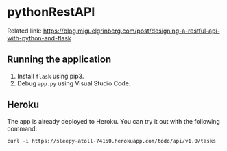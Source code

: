 # pythonRestAPI

Related link: https://blog.miguelgrinberg.com/post/designing-a-restful-api-with-python-and-flask

## Running the application

1. Install ``flask`` using pip3.
2. Debug ``app.py`` using Visual Studio Code.

## Heroku

The app is already deployed to Heroku. You can try it out with the following command:

```
curl -i https://sleepy-atoll-74150.herokuapp.com/todo/api/v1.0/tasks
```
